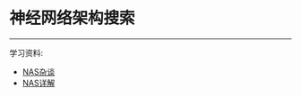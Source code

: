 # 神经网络架构搜索

***

学习资料:

- [NAS杂谈](https://blog.csdn.net/jinzhuojun/article/details/84698471)
- [NAS详解](https://zhuanlan.zhihu.com/p/52471966)
